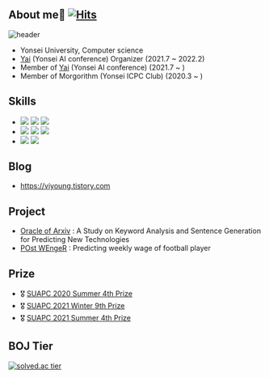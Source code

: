 ## About me👋     [![Hits](https://hits.seeyoufarm.com/api/count/incr/badge.svg?url=https%3A%2F%2Fgithub.com%2Fyjdong9697&count_bg=%2379C83D&title_bg=%23555555&icon=&icon_color=%23E7E7E7&title=hits&edge_flat=false)](https://hits.seeyoufarm.com)
![header](https://capsule-render.vercel.app/api?type=waving&color=timeGradient&height=240&section=header&text=Hi,%20I'm%20YongHoon👋&fontSize=36&animation=fadeIn&fontAlignY=36)
- Yonsei University, Computer science
- [Yai](https://www.facebook.com/yonseiAI) (Yonsei AI conference) Organizer (2021.7 ~ 2022.2)
- Member of [Yai](https://www.facebook.com/yonseiAI) (Yonsei AI conference) (2021.7 ~ )
- Member of Morgorithm (Yonsei ICPC Club) (2020.3 ~ )

## Skills
- <img src="https://img.shields.io/badge/C-172B4D?style=flat&logo=C&logoColor=white"/> <img src="https://img.shields.io/badge/C++-1E88E5?style=flat&logo=C%2B%2B&logoColor=white"/> <img src="https://img.shields.io/badge/Python-3766AB?style=flat&logo=Python&logoColor=white"/>
- <img src="https://img.shields.io/badge/Pytorch-FF3232?style=flat&logo=Pytorch&logoColor=white"> <img src="https://img.shields.io/badge/Numpy-1E8449?style=flat&logo=Numpy&logoColor=white"> <img src="https://img.shields.io/badge/Pandas-150458?style=flat&logo=Pandas&logoColor=white">
- <img src="https://img.shields.io/badge/Git-F05032?style=flat&logo=Git&logoColor=white"/> <img src="https://img.shields.io/badge/Mathematica-DD1100?style=flat&logo=Wolfram&logoColor=white"/>


## Blog
- https://viyoung.tistory.com

## Project
- [Oracle of Arxiv](https://github.com/YonseiAI-NLP-Group/Oracle-of-Arxiv) : A Study on Keyword Analysis and Sentence Generation for Predicting New Technologies 
- [POst WEngeR](https://github.com/yonseivnlclassroom/final-project-team) : Predicting weekly wage of football player


## Prize
- 🎖 [SUAPC 2020 Summer 4th Prize](https://icpc-sinchon.github.io/suapc)
- 🎖 [SUAPC 2021 Winter 9th Prize](https://icpc-sinchon.github.io/suapc)
- 🎖 [SUAPC 2021 Summer 4th Prize](https://icpc-sinchon.github.io/suapc)

## BOJ Tier
[![solved.ac tier](http://mazassumnida.wtf/api/pastel/generate_badge?boj=ficy)](https://solved.ac/ficy)
